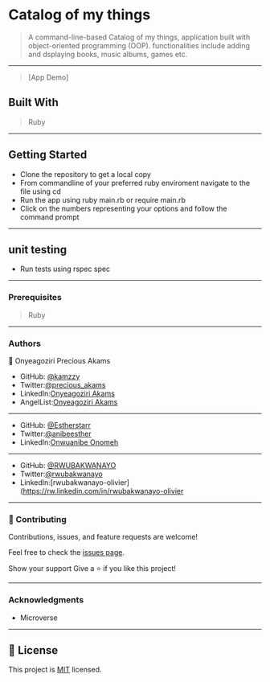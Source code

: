 # Catalog of my things
> A command-line-based Catalog of my things, application built with object-oriented programming (OOP). functionalities include adding and dsplaying books, music albums, games etc.

 ***
> [App Demo]
## Built With
> Ruby
***
## Getting Started

* Clone the repository to get a local copy
* From commandline of your preferred ruby enviroment navigate to the file using cd <file path of the cloned repository>
* Run the app using ruby main.rb  or require main.rb
* Click on the numbers representing your options and follow the command prompt
***
##  unit testing
* Run tests using rspec spec 
***
### Prerequisites
> Ruby
***
### Authors

👤 Onyeagoziri Precious Akams

* GitHub: [@kamzzy](https://github.com/kamzzy)
* Twitter:[@precious_akams](https://twitter.com/precious_akams)
* LinkedIn:[Onyeagoziri Akams](https://www.linkedin.com/in/onyeagoziri-akams/)
* AngelList:[Onyeagoziri Akams](https://angel.co/u/onyeagoziri-akams)
***
* GitHub: [@Estherstarr](https://github.com/Estherstarr)
* Twitter:[@anibeesther](https://twitter.com/anibeesther)
* LinkedIn:[Onwuanibe Onomeh](https://www.linkedin.com/in/onwuanibe-onomeh/)
***
* GitHub: [@RWUBAKWANAYO](https://github.com/RWUBAKWANAYO)
* Twitter:[@rwubakwanayo](https://twitter.com/rwubakwanayo)
* LinkedIn:[rwubakwanayo-olivier](https://rw.linkedin.com/in/rwubakwanayo-olivier
***
### 🤝 Contributing
Contributions, issues, and feature requests are welcome!

Feel free to check the [issues page](../../issues/).

Show your support
Give a ⭐️ if you like this project!
***
### Acknowledgments
* Microverse
 ***
 ## 📝 License

This project is [MIT](./MIT.md) licensed.
